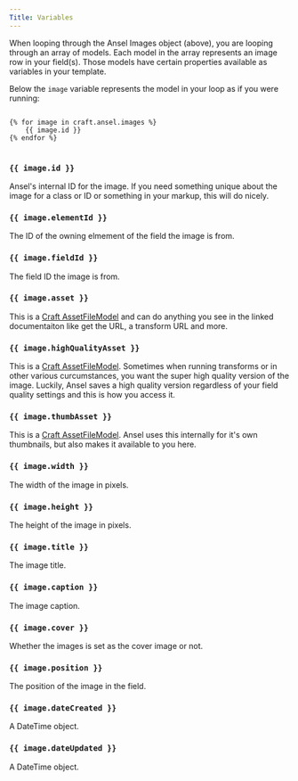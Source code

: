 ```yaml
---
Title: Variables
---
```


When looping through the Ansel Images object (above), you are looping through an array of models. Each model in the array represents an image row in your field(s). Those models have certain properties available as variables in your template.

Below the `image` variable represents the model in your loop as if you were running:

<div class="content-blocks__pre-wrapper content-blocks__pre-wrapper--example">
<pre class="content-blocks__pre content-blocks__pre--example  language-twig">
<code class="content-blocks__code content-blocks__code--example  language-twig">
{% for image in craft.ansel.images %}
	{{ image.id }}
{% endfor %}
</code>
</pre>
</div>

### `{{ image.id }}`

Ansel's internal ID for the image. If you need something unique about the image for a class or ID or something in your markup, this will do nicely.

### `{{ image.elementId }}`

The ID of the owning elmement of the field the image is from.

### `{{ image.fieldId }}`

The field ID the image is from.

### `{{ image.asset }}`

This is a [Craft AssetFileModel] and can do anything you see in the linked documentaiton like get the URL, a transform URL and more.

[Craft AssetFileModel]: https://craftcms.com/docs/templating/assetfilemodel

### `{{ image.highQualityAsset }}`

This is a [Craft AssetFileModel]. Sometimes when running transforms or in other various curcumstances, you want the super high quality version of the image. Luckily, Ansel saves a high quality version regardless of your field quality settings and this is how you access it.

### `{{ image.thumbAsset }}`

This is a [Craft AssetFileModel]. Ansel uses this internally for it's own thumbnails, but also makes it available to you here.

### `{{ image.width }}`

The width of the image in pixels.

### `{{ image.height }}`

The height of the image in pixels.

### `{{ image.title }}`

The image title.

### `{{ image.caption }}`

The image caption.

### `{{ image.cover }}`

Whether the images is set as the cover image or not.

### `{{ image.position }}`

The position of the image in the field.

### `{{ image.dateCreated }}`

A DateTime object.

### `{{ image.dateUpdated }}`

A DateTime object.
